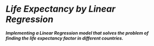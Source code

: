 # _Life Expectancy by Linear Regression_

***Implementing a Linear Regression model that solves the problem of finding
the life expectancy factor in different countries.***
